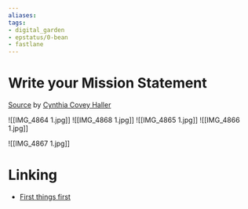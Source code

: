 ```yaml
---
aliases: 
tags: 
- digital_garden
- epstatus/0-bean
- fastlane
---
```

# Write your Mission Statement
[Source](https://www.blinkist.com/guides/the-principles-of-goal-setting-with-cynthia-covey-haller/tools/Cynthia-Covey-Haller-Write-Your-Mission-Statement) by [Cynthia Covey Haller](https://www.franklincovey.com/) 

![[IMG_4864 1.jpg]]
![[IMG_4868 1.jpg]]
![[IMG_4865 1.jpg]]
![[IMG_4866 1.jpg]]


![[IMG_4867 1.jpg]]


# Linking
+ [First things first](https://www.blinkist.com/de/app/books/first-things-first-en)